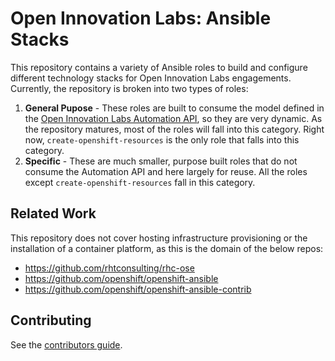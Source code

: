 # Open Innovation Labs: Ansible Stacks

This repository contains a variety of Ansible roles to build and configure different technology stacks for Open Innovation Labs engagements. Currently, the repository is broken into two types of roles:

1. **General Pupose** - These roles are built to consume the model defined in the [Open Innovation Labs Automation API](https://github.com/rht-labs/api-design), so they are very dynamic. As the repository matures, most of the roles will fall into this category. Right now, `create-openshift-resources` is the only role that falls into this category.
2. **Specific** - These are much smaller, purpose built roles that do not consume the Automation API and here largely for reuse. All the roles except `create-openshift-resources` fall in this category.

## Related Work
This repository does not cover hosting infrastructure provisioning or the installation of a container platform, as this is the domain of the below repos:
- https://github.com/rhtconsulting/rhc-ose
- https://github.com/openshift/openshift-ansible
- https://github.com/openshift/openshift-ansible-contrib

## Contributing
See the [contributors guide](CONTRIBUTING.md).